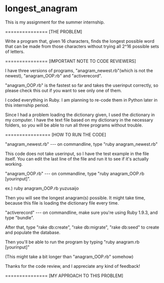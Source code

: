 longest_anagram
===============

This is my assignment for the summer internship.

===============
[THE PROBLEM]

Write a program that, given 16 characters, finds the longest possible word that can be made from those characters without trying all 2^16 possible sets of letters.


===============
[IMPORTANT NOTE TO CODE REVIEWERS]

I have three versions of programs, "anagram_newest.rb"(which is not the newest), "anagram_OOP.rb" and "activerecord".

"anagram_OOP.rb" is the fastest so far and takes the userinput correctly, so please check this out if you want to see only one of them.

I coded everything in Ruby. I am planning to re-code them in Python later in this internship period.

Since I had a problem loading the dictionary given, I used the dictionary in my computer. I have the text file based on my dictionary in the necessary folders, so you will be able to run all three programs without trouble.


================
[HOW TO RUN THE CODE]

"anagram_newest.rb" --- on commandline, type "ruby anagram_newest.rb"

This code does not take userinput, so I have the test example in the file itself. You can edit the last line of the file and run it to see if it's actually working.


"anagram_OOP.rb" --- on commandline, type "ruby anagram_OOP.rb [yourinput]".

ex.) ruby anagram_OOP.rb yuzusaijo

Then you will see the longest anagram(s) possible.
It might take time, because this file is loading the dictionary file every time.


"activerecord" --- on commandline, make sure you're using Ruby 1.9.3, and type "bundle".

After that, type "rake db:create", "rake db:migrate",
"rake db:seed" to create and populate the database.

Then you'll be able to run the program by typing "ruby anagram.rb [yourinput]"

(This might take a bit longer than "anagram_OOP.rb" somehow)

Thanks for the code review, and I appreciate any kind of feedback!


===============
[MY APPROACH TO THIS PROBLEM]


